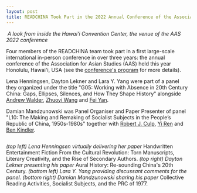 ```yaml
---
layout: post
title: READCHINA Took Part in the 2022 Annual Conference of the Association for Asian Studies (AAS) held in Honolulu
---
```


<span class="image fit"><img src="{% link assets/images/aas2022-venue.jpeg %}" alt="" /></span>
*A look from inside the Hawai‘i Convention Center, the venue of the AAS 2022 conference*

Four members of the READCHINA team took part in a first large-scale international in-person conference in over three years: the annual conference of the Association for Asian Studies (AAS) held this year Honolulu, Hawai'i, USA (see the [conference's program](https://www.eventscribe.net/2022/AAS/) for more details).

Lena Henningsen, Dayton Lekner and Lara Y. Yang were part of a panel they organized under the title "G05: Working with Absence in 20th Century China: Gaps, Ellipses, Silences, and How They Shape History" alongside [Andrew Walder](https://sociology.stanford.edu/people/andrew-g-walder), [Zhuoyi Wang](https://www.hamilton.edu/academics/our-faculty/directory/faculty-detail/zhuoyi-wang) and [Fei Yan](https://www.fei-yan.net/).

Damian Mandzunowski was Panel Organiser and Paper Presenter of panel "L10: The Making and Remaking of Socialist Subjects in the People’s Republic of China, 1950s-1980s" together with [Robert J. Culp](https://www.bard.edu/faculty/details/?id=229), [Yi Ren](https://live-sas-www-history.pantheon.sas.upenn.edu/people/grad-students/yi-ren) and [Ben Kindler](http://ealac.columbia.edu/benjamin-kindler/).

<div class="box alt">
	<div class="row uniform">
		<div class="6u"><span class="image fit"><img src="{% link assets/images/aas2022-lena.jpeg %}" alt="" /></span></div>
    <div class="6u"><span class="image fit"><img src="{% link assets/images/aas2022-dayton.jpeg %}" alt="" /></span></div>
		<div class="6u"><span class="image fit"><img src="{% link assets/images/aas2022-lara.jpeg %}" alt="" /></span></div>
		<div class="6u"><span class="image fit"><img src="{% link assets/images/aas2022-damian.jpeg %}" alt="" /></span></div>
    <p><i>(top left) Lena Henningsen virtually delivering her paper </i> Handwritten Entertainment Fiction From the Cultural Revolution: Torn Manuscripts, Literary Creativity, and the Rise of Secondary Authors. <i>(top right) Dayton Lekner presenting his paper </i> Aural History: Re-sounding China's 20th Century. <i>(bottom left) Lara Y. Yang providing discussant comments for the panel. (bottom right) Damian Mandzunowski sharing his paper </i> Collective Reading Activities, Socialist Subjects, and the PRC of 1977.</p>  
	</div>
</div>
